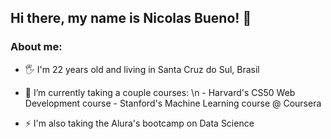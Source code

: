 ## Hi there, my name is Nicolas Bueno! 👋

### About me:

- 🖐 I'm 22 years old and living in Santa Cruz do Sul, Brasil
- 🌱 I’m currently taking a couple courses: \n
        - Harvard's CS50 Web Development course
        - Stanford's Machine Learning course @ Coursera

- ⚡ I'm also taking the Alura's bootcamp on Data Science

